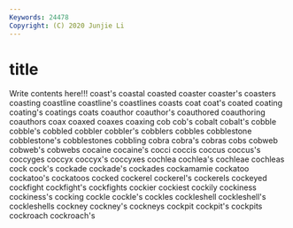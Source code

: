 ```yaml
---
Keywords: 24478
Copyright: (C) 2020 Junjie Li
---
```


# title

Write contents here!!!
coast's 
coastal 
coasted 
coaster
coaster's 
coasters 
coasting 
coastline 
coastline's 
coastlines 
coasts 
coat 
coat's 
coated
coating 
coating's 
coatings 
coats 
coauthor 
coauthor's 
coauthored 
coauthoring 
coauthors 
coax
coaxed 
coaxes 
coaxing 
cob 
cob's 
cobalt 
cobalt's 
cobble 
cobble's 
cobbled
cobbler 
cobbler's 
cobblers 
cobbles 
cobblestone 
cobblestone's 
cobblestones 
cobbling 
cobra 
cobra's
cobras 
cobs 
cobweb 
cobweb's 
cobwebs 
cocaine 
cocaine's 
cocci 
coccis 
coccus
coccus's 
coccyges 
coccyx 
coccyx's 
coccyxes 
cochlea 
cochlea's 
cochleae 
cochleas 
cock
cock's 
cockade 
cockade's 
cockades 
cockamamie 
cockatoo 
cockatoo's 
cockatoos 
cocked 
cockerel
cockerel's 
cockerels 
cockeyed 
cockfight 
cockfight's 
cockfights 
cockier 
cockiest 
cockily 
cockiness
cockiness's 
cocking 
cockle 
cockle's 
cockles 
cockleshell 
cockleshell's 
cockleshells 
cockney 
cockney's
cockneys 
cockpit 
cockpit's 
cockpits 
cockroach 
cockroach's 
